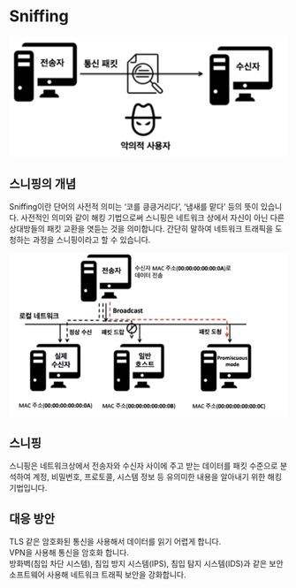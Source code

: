 # Sniffing
![Sniffing01](../images/Sniffing01.png)

## 스니핑의 개념
Sniffing이란 단어의 사전적 의미는 ‘코를 킁킁거리다’, ‘냄새를 맡다’ 등의 뜻이 있습니다. 사전적인 의미와 같이 해킹 기법으로써 스니핑은 네트워크 상에서 자신이 아닌 다른 상대방들의 패킷 교환을 엿듣는 것을 의미합니다. 간단히 말하여 네트워크 트래픽을 도청하는 과정을 스니핑이라고 할 수 있습니다.

![Sniffing02](../images/Sniffing02.png)

## 스니핑
스니핑은 네트워크상에서 전송자와 수신자 사이에 주고 받는 데이터를 패킷 수준으로 분석하여 계정, 비밀번호, 프로토콜, 시스템 정보 등 유의미한 내용을 알아내기 위한 해킹 기법입니다. 

## 대응 방안
TLS 같은 암호화된 통신을 사용해서 데이터를 읽기 어렵게 합니다.   
VPN을 사용해 통신을 암호화 합니다.   
방화벽(침입 차단 시스템), 침입 방지 시스템(IPS), 침입 탐지 시스템(IDS)과 같은 보안 소프트웨어 사용해 네트워크 트래픽 보안을 강화합니다.